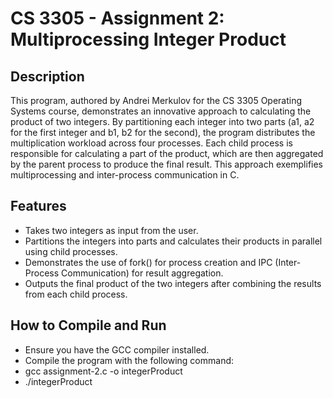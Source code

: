# CS 3305 - Assignment 2: Multiprocessing Integer Product

## Description

This program, authored by Andrei Merkulov for the CS 3305 Operating Systems course, demonstrates an innovative approach to calculating the product of two integers. By partitioning each integer into two parts (a1, a2 for the first integer and b1, b2 for the second), the program distributes the multiplication workload across four processes. Each child process is responsible for calculating a part of the product, which are then aggregated by the parent process to produce the final result. This approach exemplifies multiprocessing and inter-process communication in C.

## Features

- Takes two integers as input from the user.
- Partitions the integers into parts and calculates their products in parallel using child processes.
- Demonstrates the use of fork() for process creation and IPC (Inter-Process Communication) for result aggregation.
- Outputs the final product of the two integers after combining the results from each child process.
## How to Compile and Run

- Ensure you have the GCC compiler installed.
- Compile the program with the following command:
- gcc assignment-2.c -o integerProduct
- ./integerProduct

